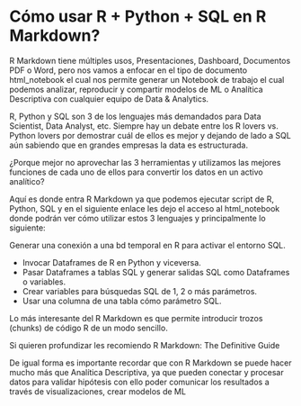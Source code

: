 # Cómo usar R + Python + SQL en R Markdown?
R Markdown tiene múltiples usos, Presentaciones, Dashboard, Documentos PDF o Word, pero nos vamos a enfocar en el tipo de documento html_notebook el cual nos permite generar un Notebook de trabajo el cual podemos analizar, reproducir y compartir modelos de ML o Analítica Descriptiva con cualquier equipo de Data & Analytics.

R, Python y SQL son 3 de los lenguajes más demandados para Data Scientist, Data Analyst, etc. Siempre hay un debate entre los R lovers vs. Python lovers por demostrar cuál de ellos es mejor y dejando de lado a SQL aún sabiendo que en grandes empresas la data es estructurada.

¿Porque mejor no aprovechar las 3 herramientas y utilizamos las mejores funciones de cada uno de ellos para convertir los datos en un activo analítico?

Aquí es donde entra R Markdown ya que podemos ejecutar script de R, Python, SQL y en el siguiente enlace les dejo el acceso al html_notebook donde podrán ver cómo utilizar estos 3 lenguajes y principalmente lo siguiente:

Generar una conexión a una bd temporal en R para activar el entorno SQL.
* Invocar Dataframes de R en Python y viceversa.
* Pasar Dataframes a tablas SQL y generar salidas SQL como Dataframes o variables.
* Crear variables para búsquedas SQL de 1, 2 o más parámetros.
* Usar una columna de una tabla cómo parámetro SQL.

Lo más interesante del R Markdown es que permite introducir trozos (chunks) de código R de un modo sencillo.

Si quieren profundizar les recomiendo R Markdown: The Definitive Guide

De igual forma es importante recordar que con R Markdown se puede hacer mucho más que Analítica Descriptiva, ya que pueden conectar y procesar datos para validar hipótesis con ello poder comunicar los resultados a través de visualizaciones, crear modelos de ML
